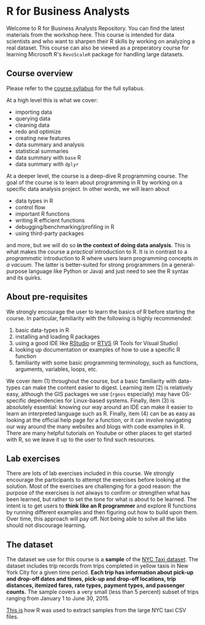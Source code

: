 R for Business Analysts
======================================

Welcome to R for Business Analysts Repository. You can find the latest materials from the workshop here. This course is intended for data scientists and who want to sharpen their R skills by working on analyzing a real dataset. This course can also be viewed as a preperatory course for learning Microsoft R's `RevoScaleR` package for handling large datasets.

## Course overview

Please refer to the [course syllabus](https://microsoft.sharepoint.com/teams/LearnAnalytics/Pages/CourseDetail.aspx#139) for the full syllabus. 

At a high level this is what we cover:

- importing data
- querying data
- cleaning data
- redo and optimize
- creating new features
- data summary and analysis
- statistical summaries
- data summary with `base` R
- data summary with `dplyr`

At a deeper level, the course is a deep-dive R programming course. The goal of the course is to learn about programming in R by working on a specific data analysis project. In other words, we will learn about

- data types in R
- control flow
- important R functions
- writing R efficient functions
- debugging/benchmarking/profiling in R
- using third-party packages

and more, but we will do so **in the context of doing data analysis**. This is what makes the course a *practical* introduction to R. It is in contrast to a *programmatic* introduction to R where users learn programming concepts _in a vacuum_. The latter is better-suited for strong programmers (in a general-purpose language like Python or Java) and just need to see the R syntax and its quirks.

## About pre-requisites

We strongly encourage the user to learn the basics of R before starting the course. In particular, familiarity with the following is highly recommended:

1. basic data-types in R
2. installing and loading R packages
3. using a good IDE like [RStudio](https://www.rstudio.com/products/RStudio/) or [RTVS](https://www.visualstudio.com/en-us/features/rtvs-vs.aspx) (R Tools for Visual Studio)
4. looking up documentation or examples of how to use a specific R function
5. familiarity with some basic programming terminology, such as functions, arguments, variables, loops, etc.

We cover item (1) throughout the course, but a basic familiarity with data-types can make the content easier to digest. Learning item (2) is relatively easy, although the GIS packages we use (`rgeos` especially) may have OS-specific dependencies for Linux-based systems. Finally, item (3) is absolutely essential: knowing our way around an IDE can make it easier to learn an interpreted language such as R. Finally, item (4) can be as easy as looking at the official help page for a function, or it can involve navigating our way around the many websites and blogs with code examples in R. There are many helpful tutorials on Youtube or other places to get started with R, so we leave it up to the user to find such resources.

## Lab exercises

There are lots of lab exercises included in this course. We strongly encourage the participants to attempt the exercises before looking at the solution. Most of the exercises are challenging for a good reason: the purpose of the exercises is not always to confirm or strengthen what has been learned, but rather to set the tone for what is about to be learned. The intent is to get users to **think like an R programmer** and explore R functions by running different examples and then figuring out how to build upon them. Over time, this approach will pay off. Not being able to solve all the labs should not discourage learning.

## The dataset

The dataset we use for this course is a **sample** of the [NYC Taxi dataset](http://www.nyc.gov/html/tlc/html/about/trip_record_data.shtml). The dataset includes trip records from trips completed in yellow taxis in New York City for a given time period. **Each trip has information about pick-up and drop-off dates and times, pick-up and drop-off locations, trip distances, itemized fares, rate types, payment types, and passenger counts.** The sample covers a very small (less than 5 percent) subset of trips ranging from January 1 to June 30, 2015.

[This is]() how R was used to extract samples from the large NYC taxi CSV files.